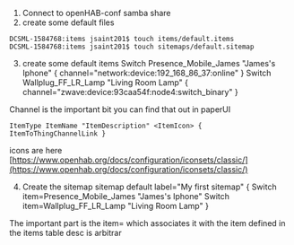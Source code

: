 


1. Connect to openHAB-conf samba share
2. create some default files
```
DCSML-1584768:items jsaint201$ touch items/default.items
DCSML-1584768:items jsaint201$ touch sitemaps/default.sitemap
```

3. create some default items
Switch Presence_Mobile_James "James's Iphone" <presence> { channel="network:device:192_168_86_37:online" }
Switch Wallplug_FF_LR_Lamp "Living Room Lamp" <poweroutlet> { channel="zwave:device:93caa54f:node4:switch_binary" }

Channel is the important bit you can find that out in paperUI
```
ItemType ItemName "ItemDescription" <ItemIcon> { ItemToThingChannelLink }
```
icons are here
[https://www.openhab.org/docs/configuration/iconsets/classic/](https://www.openhab.org/docs/configuration/iconsets/classic/)

4. Create the sitemap
sitemap default label="My first sitemap"
{
    Switch item=Presence_Mobile_James "James's Iphone"
    Switch item=Wallplug_FF_LR_Lamp "Living Room Lamp"
}

The important part is the item= which associates it with the item defined in the items table
desc is arbitrar
<!--stackedit_data:
eyJoaXN0b3J5IjpbLTE5Nzg3NTQwMDMsLTc0MjU4NjMzMyw2Nz
c4NzY5OTgsLTE1NDE3MzY4MzldfQ==
-->